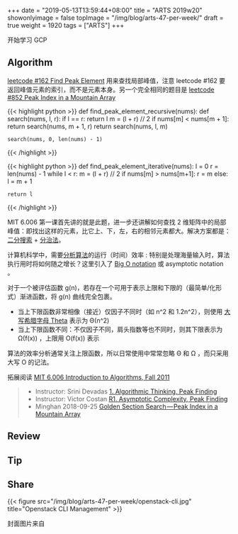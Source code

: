 +++
date = "2019-05-13T13:59:44+08:00"
title = "ARTS 2019w20"
showonlyimage = false
topImage = "/img/blog/arts-47-per-week/"
draft = true
weight = 1920
tags = ["ARTS"]
+++

开始学习 GCP 
<!--more-->

## Algorithm

[leetcode #162 Find Peak Element](https://leetcode.com/problems/find-peak-element/) 用来查找局部峰值，注意 leetcode #162 要返回峰值元素的索引，而不是元素本身。另一个完全相同的题目是 [leetcode #852 Peak Index in a Mountain Array](https://leetcode.com/problems/peak-index-in-a-mountain-array/)

{{< highlight python >}}
def find_peak_element_recursive(nums):
    def search(nums, l, r):
        if l == r:
            return l
        m = (l + r) // 2
        if nums[m] < nums[m + 1]:
            return search(nums, m + 1, r)
        return search(nums, l, m)

    search(nums, 0, len(nums) - 1)
{{< /highlight >}}

{{< highlight python >}}
def find_peak_element_iterative(nums):
    l = 0
    r = len(nums) - 1
    while l < r:
        m = (l + r) // 2
        if nums[m] > nums[m+1]:
            r = m
        else:
            l = m + 1

    return l
{{< /highlight >}}

MIT 6.006 第一课首先讲的就是此题，进一步还讲解如何查找 2 维矩阵中的局部峰值：即找出这样的元素，比它上、下，左，右的相邻元素都大。解决方案都是：[二分搜索](https://en.wikipedia.org/wiki/Binary_search_algorithm) + [分治法](https://en.wikipedia.org/wiki/Divide-and-conquer_algorithm)。

计算机科学中，需要[分析算法](https://en.wikipedia.org/wiki/Analysis_of_algorithms)的运行（时间）效率 : 特别是处理海量输入时，算法执行用时将如何随之增长？这里引入了 [Big O notation](https://en.wikipedia.org/wiki/Big_O_notation) 或 asymptotic notation 。

对于一个被评估函数 g(n)，若存在一个可用于表示上限和下限的（最简单/化形式）渐进函数，将 g(n) 曲线完全包裹。

- 当上下限函数非常相像（接近）仅因子不同时（如 n^2 和 1.2n^2），则使用 [大写希腊字母 Theta](https://en.wikipedia.org/wiki/Theta#Upper_case) 表示为 Θ(n^2)
- 当上下限函数不同：不仅因子不同，肩头指数等也不同时，则其下限表示为 Ω(f(x)) ，上限用 O(f(x)) 表示

算法的效率分析通常关注上限函数，所以日常使用中常常忽略 Θ 和 Ω ，而只采用大写 O 的记法。

拓展阅读 [MIT 6.006 Introduction to Algorithms, Fall 2011](https://www.youtube.com/playlist?list=PLUl4u3cNGP61Oq3tWYp6V_F-5jb5L2iHb)

> - Instructor: Srini Devadas [1. Algorithmic Thinking, Peak Finding](https://youtu.be/HtSuA80QTyo)
> - Instructor: Victor Costan [R1. Asymptotic Complexity, Peak Finding](https://youtu.be/P7frcB_-g4w)
> - Minghan 2018-09-25 [Golden Section Search — Peak Index in a Mountain Array](https://medium.com/datadriveninvestor/golden-section-search-method-peak-index-in-a-mountain-array-leetcode-852-a00f53ed4076)

## Review


## Tip



## Share

{{< figure src="/img/blog/arts-47-per-week/openstack-cli.jpg" title="Openstack CLI Management" >}}


封面图片来自 []() <a href=""><i class="fa fa-dribbble" aria-hidden="true"></i> </a>